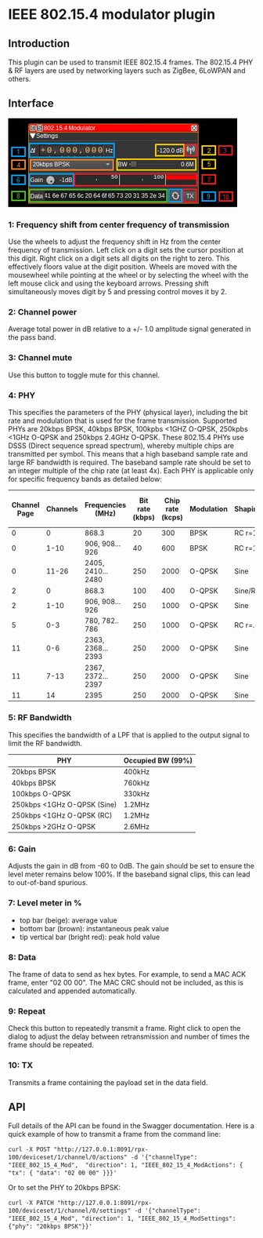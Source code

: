 <h1>IEEE 802.15.4 modulator plugin</h1>

<h2>Introduction</h2>

This plugin can be used to transmit IEEE 802.15.4 frames. The 802.15.4 PHY & RF layers are used by networking layers such as ZigBee, 6LoWPAN and others.

<h2>Interface</h2>

![802.15.4 Modulator plugin GUI](../../../doc/img/IEEE_802_15_4_Mod_plugin.png)

<h3>1: Frequency shift from center frequency of transmission</h3>

Use the wheels to adjust the frequency shift in Hz from the center frequency of transmission. Left click on a digit sets the cursor position at this digit. Right click on a digit sets all digits on the right to zero. This effectively floors value at the digit position. Wheels are moved with the mousewheel while pointing at the wheel or by selecting the wheel with the left mouse click and using the keyboard arrows. Pressing shift simultaneously moves digit by 5 and pressing control moves it by 2.

<h3>2: Channel power</h3>

Average total power in dB relative to a +/- 1.0 amplitude signal generated in the pass band.

<h3>3: Channel mute</h3>

Use this button to toggle mute for this channel.

<h3>4: PHY</h3>

This specifies the parameters of the PHY (physical layer), including the bit rate and modulation that is used for the frame transmission. Supported PHYs are 20kbps BPSK, 40kbps BPSK, 100kpbs <1GHZ O-QPSK, 250kpbs <1GHz O-QPSK and 250kbps 2.4GHz O-QPSK.
These 802.15.4 PHYs use DSSS (Direct sequence spread spectrum), whereby multiple chips are transmitted per symbol. This means that a high baseband sample rate and large RF bandwidth is required. The baseband sample rate should be set to an integer multiple of the chip rate (at least 4x).
Each PHY is applicable only for specific frequency bands as detailed below:

Channel Page | Channels | Frequencies (MHz)  | Bit rate (kbps) | Chip rate (kcps) | Modulation | Shaping | Min sample rate (MSa/s)
-------------|----------|--------------------|-----------------|------------------|------------|---------|------------------------
0            | 0        | 868.3              | 20              | 300              | BPSK       | RC r=1  | 1.2
0            | 1-10     | 906, 908... 926    | 40              | 600              | BPSK       | RC r=1  | 2.4
0            | 11-26    | 2405, 2410... 2480 | 250             | 2000             | O-QPSK     | Sine    | 8
2            | 0        | 868.3              | 100             | 400              | O-QPSK     | Sine/RC | 2.4
2            | 1-10     | 906, 908... 926    | 250             | 1000             | O-QPSK     | Sine    | 4
5            | 0-3      | 780, 782.. 786     | 250             | 1000             | O-QPSK     | RC r=.8 | 4
11           | 0-6      | 2363, 2368... 2393 | 250             | 2000             | O-QPSK     | Sine    | 8
11           | 7-13     | 2367, 2372... 2397 | 250             | 2000             | O-QPSK     | Sine    | 8
11           | 14       | 2395               | 250             | 2000             | O-QPSK     | Sine    | 8

<h3>5: RF Bandwidth</h3>

This specifies the bandwidth of a LPF that is applied to the output signal to limit the RF bandwidth.

PHY                         | Occupied BW (99%) 
----------------------------|-------------------
20kbps BPSK                 | 400kHz            
40kbps BPSK                 | 760kHz            
100kbps O-QPSK              | 330kHz            
250kbps <1GHz O-QPSK (Sine) | 1.2MHz            
250kbps <1GHz O-QPSK (RC)   | 1.2MHz            
250kbps >2GHz O-QPSK        | 2.6MHz            

<h3>6: Gain</h3>

Adjusts the gain in dB from -60 to 0dB. The gain should be set to ensure the level meter remains below 100%. If the baseband signal clips, this can lead to out-of-band spurious.

<h3>7: Level meter in %</h3>

  - top bar (beige): average value
  - bottom bar (brown): instantaneous peak value
  - tip vertical bar (bright red): peak hold value

<h3>8: Data</h3>

The frame of data to send as hex bytes. For example, to send a MAC ACK frame, enter "02 00 00". The MAC CRC should not be included, as this is calculated and appended automatically.

<h3>9: Repeat</h3>

Check this button to repeatedly transmit a frame. Right click to open the dialog to adjust the delay between retransmission and number of times the frame should be repeated.

<h3>10: TX</h3>

Transmits a frame containing the payload set in the data field.

<h2>API</h2>

Full details of the API can be found in the Swagger documentation. Here is a quick example of how to transmit a frame from the command line:

    curl -X POST "http://127.0.0.1:8091/rpx-100/deviceset/1/channel/0/actions" -d '{"channelType": "IEEE_802_15_4_Mod",  "direction": 1, "IEEE_802_15_4_ModActions": { "tx": { "data": "02 00 00" }}}'

Or to set the PHY to 20kbps BPSK:

    curl -X PATCH "http://127.0.0.1:8091/rpx-100/deviceset/1/channel/0/settings" -d '{"channelType": "IEEE_802_15_4_Mod", "direction": 1, "IEEE_802_15_4_ModSettings": {"phy": "20kbps BPSK"}}'
